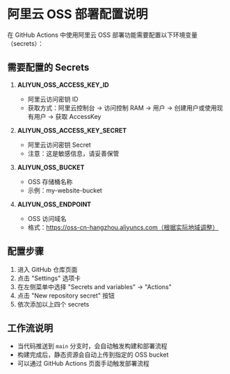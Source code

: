 # 阿里云 OSS 部署配置说明

在 GitHub Actions 中使用阿里云 OSS 部署功能需要配置以下环境变量（secrets）：

## 需要配置的 Secrets

1. **ALIYUN_OSS_ACCESS_KEY_ID**
   - 阿里云访问密钥 ID
   - 获取方式：阿里云控制台 -> 访问控制 RAM -> 用户 -> 创建用户或使用现有用户 -> 获取 AccessKey

2. **ALIYUN_OSS_ACCESS_KEY_SECRET**
   - 阿里云访问密钥 Secret
   - 注意：这是敏感信息，请妥善保管

3. **ALIYUN_OSS_BUCKET**
   - OSS 存储桶名称
   - 示例：my-website-bucket

4. **ALIYUN_OSS_ENDPOINT**
   - OSS 访问域名
   - 格式：https://oss-cn-hangzhou.aliyuncs.com（根据实际地域调整）

## 配置步骤

1. 进入 GitHub 仓库页面
2. 点击 "Settings" 选项卡
3. 在左侧菜单中选择 "Secrets and variables" -> "Actions"
4. 点击 "New repository secret" 按钮
5. 依次添加以上四个 secrets

## 工作流说明

- 当代码推送到 `main` 分支时，会自动触发构建和部署流程
- 构建完成后，静态资源会自动上传到指定的 OSS bucket
- 可以通过 GitHub Actions 页面手动触发部署流程